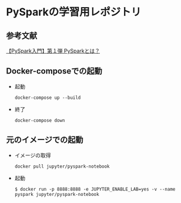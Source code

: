 # PySparkの学習用レポジトリ

## 参考文献
[【PySpark入門】第１弾 PySparkとは？](https://blog.serverworks.co.jp/introducing-pyspark-1)

## Docker-composeでの起動
* 起動
    ```
    docker-compose up --build
    ```
* 終了
    ```
    docker-compose down
    ```

## 元のイメージでの起動
* イメージの取得
    ```
    docker pull jupyter/pyspark-notebook
    ```
* 起動
    ```
    $ docker run -p 8888:8888 -e JUPYTER_ENABLE_LAB=yes -v --name pyspark jupyter/pyspark-notebook
    ```